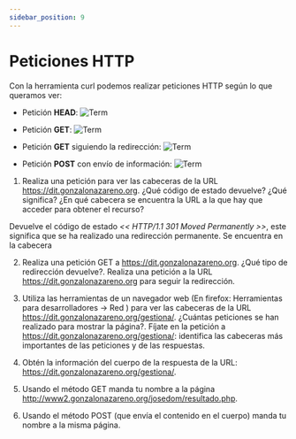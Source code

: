 ```yaml
---
sidebar_position: 9
---
```


# Peticiones HTTP


Con la herramienta curl podemos realizar peticiones HTTP según lo que queramos ver:

- Petición **HEAD**:
![Term](/img/SRI+HLC/taller1SRI3.png)

- Petición **GET**:
![Term](/img/SRI+HLC/taller1SRI3-1.png)

- Petición **GET** siguiendo la redirección:
![Term](/img/SRI+HLC/taller1SRI3-2.png)

- Petición **POST** con envío de información:
![Term](/img/SRI+HLC/taller1SRI3-3.png)


1. Realiza una petición para ver las cabeceras de la URL https://dit.gonzalonazareno.org. ¿Qué código de estado devuelve? ¿Qué significa? ¿En qué cabecera se encuentra la URL a la que hay que acceder para obtener el recurso?

Devuelve el código de estado _<< HTTP/1.1 301 Moved Permanently >>_, este significa que se ha realizado una redirección permanente.
Se encuentra en la cabecera 

2. Realiza una petición GET a https://dit.gonzalonazareno.org. ¿Qué tipo de redirección devuelve?.  Realiza una petición a la URL https://dit.gonzalonazareno.org para seguir la redirección.



3. Utiliza las herramientas de un navegador web (En firefox: Herramientas para desarrolladores -> Red ) para ver las cabeceras de la URL https://dit.gonzalonazareno.org/gestiona/. ¿Cuántas peticiones se han realizado para mostrar la página?. Fíjate en la petición a https://dit.gonzalonazareno.org/gestiona/: identifica las cabeceras más importantes de las peticiones y de las respuestas.



4. Obtén la información del cuerpo de la respuesta de la URL: https://dit.gonzalonazareno.org/gestiona/.



5. Usando el método GET manda tu nombre a la página http://www2.gonzalonazareno.org/josedom/resultado.php.



6. Usando el método POST (que envía el contenido en el cuerpo) manda tu nombre a la misma página.

